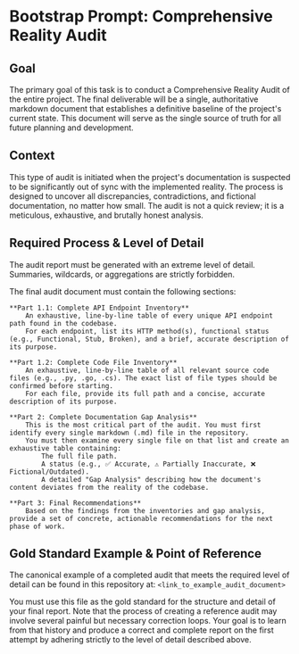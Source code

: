 # Bootstrap Prompt: Comprehensive Reality Audit

## Goal

The primary goal of this task is to conduct a Comprehensive Reality Audit of the entire project. The final deliverable will be a single, authoritative markdown document that establishes a definitive baseline of the project's current state. This document will serve as the single source of truth for all future planning and development.

## Context

This type of audit is initiated when the project's documentation is suspected to be significantly out of sync with the implemented reality. The process is designed to uncover all discrepancies, contradictions, and fictional documentation, no matter how small. The audit is not a quick review; it is a meticulous, exhaustive, and brutally honest analysis.

## Required Process & Level of Detail

The audit report must be generated with an extreme level of detail. Summaries, wildcards, or aggregations are strictly forbidden.

The final audit document must contain the following sections:

    **Part 1.1: Complete API Endpoint Inventory**
        An exhaustive, line-by-line table of every unique API endpoint path found in the codebase.
        For each endpoint, list its HTTP method(s), functional status (e.g., Functional, Stub, Broken), and a brief, accurate description of its purpose.

    **Part 1.2: Complete Code File Inventory**
        An exhaustive, line-by-line table of all relevant source code files (e.g., .py, .go, .cs). The exact list of file types should be confirmed before starting.
        For each file, provide its full path and a concise, accurate description of its purpose.

    **Part 2: Complete Documentation Gap Analysis**
        This is the most critical part of the audit. You must first identify every single markdown (.md) file in the repository.
        You must then examine every single file on that list and create an exhaustive table containing:
            The full file path.
            A status (e.g., ✅ Accurate, ⚠️ Partially Inaccurate, ❌ Fictional/Outdated).
            A detailed "Gap Analysis" describing how the document's content deviates from the reality of the codebase.

    **Part 3: Final Recommendations**
        Based on the findings from the inventories and gap analysis, provide a set of concrete, actionable recommendations for the next phase of work.

## Gold Standard Example & Point of Reference

The canonical example of a completed audit that meets the required level of detail can be found in this repository at: `<link_to_example_audit_document>`

You must use this file as the gold standard for the structure and detail of your final report. Note that the process of creating a reference audit may involve several painful but necessary correction loops. Your goal is to learn from that history and produce a correct and complete report on the first attempt by adhering strictly to the level of detail described above.
